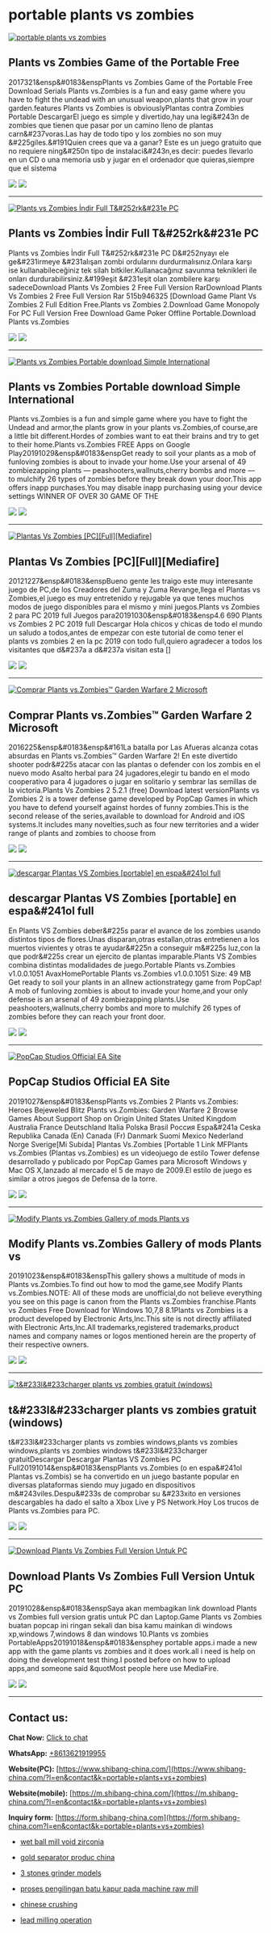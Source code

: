 # portable plants vs zombies

<a href="https://swt.shibang-china.com/?l=en&img&k=portable+plants+vs+zombies" target="_blank">![portable plants vs zombies](http://static.shibang-china.com/all-800x300/471.jpg)</a>

## Plants vs Zombies Game of the Portable Free
2017321&ensp&#0183&enspPlants vs Zombies Game of the Portable Free Download Serials Plants vs.Zombies is a fun and easy game where you have to fight the undead with an unusual weapon,plants that grow in your garden.features Plants vs Zombies is obviouslyPlantas contra Zombies Portable DescargarEl juego es simple y divertido,hay una legi&#243n de zombies que tienen que pasar por un camino lleno de plantas carn&#237voras.Las hay de todo tipo y los zombies no son muy &#225giles.&#191Quien crees que va a ganar? Este es un juego gratuito que no requiere ning&#250n tipo de instalaci&#243n,es decir: puedes llevarlo en un CD o una memoria usb y jugar en el ordenador que quieras,siempre que el sistema


<a href="https://whatsapp.shibangsoft.com/WhatsApp.php" target="_blank" title="WhatsApp">![](http://static.shibang-china.com/icon/whatsapp.png)</a> <a href="https://swt.shibang-china.com/?l=en&icon&k=portable+plants+vs+zombies" target="_blank">![](http://static.shibang-china.com/icon/chat-en.png)</a>

---

<a href="https://swt.shibang-china.com/?l=en&img&k=portable+plants+vs+zombies" target="_blank">![Plants vs Zombies İndir Full T&#252rk&#231e PC](http://static.shibang-china.com/all-800x300/662.jpg)</a>

## Plants vs Zombies İndir Full T&#252rk&#231e PC
Plants vs Zombies İndir Full T&#252rk&#231e PC D&#252nyayı ele ge&#231irmeye &#231alışan zombi ordularını durdurmalısınız.Onlara karşı ise kullanabileceğiniz tek silah bitkiler.Kullanacağınız savunma teknikleri ile onları durdurabilirsiniz.&#199eşit &#231eşit olan zombilere karşı sadeceDownload Plants Vs Zombies 2 Free Full Version RarDownload Plants Vs Zombies 2 Free Full Version Rar 515b946325 [Download Game Plant Vs Zombies 2 Full Edition Free.Plants vs Zombies 2.Download Game Monopoly For PC Full Version Free Download Game Poker Offline Portable.Download Plants vs.Zombies


<a href="https://whatsapp.shibangsoft.com/WhatsApp.php" target="_blank" title="WhatsApp">![](http://static.shibang-china.com/icon/whatsapp.png)</a> <a href="https://swt.shibang-china.com/?l=en&icon&k=portable+plants+vs+zombies" target="_blank">![](http://static.shibang-china.com/icon/chat-en.png)</a>

---

<a href="https://swt.shibang-china.com/?l=en&img&k=portable+plants+vs+zombies" target="_blank">![Plants vs Zombies Portable download Simple International](http://static.shibang-china.com/all-800x300/810.jpg)</a>

## Plants vs Zombies Portable download Simple International
Plants vs.Zombies is a fun and simple game where you have to fight the Undead and armor,the plants grow in your plants vs.Zombies,of course,are a little bit different.Hordes of zombies want to eat their brains and try to get to their home.Plants vs.Zombies FREE Apps on Google Play20191029&ensp&#0183&enspGet ready to soil your plants as a mob of funloving zombies is about to invade your home.Use your arsenal of 49 zombiezapping plants — peashooters,wallnuts,cherry bombs and more — to mulchify 26 types of zombies before they break down your door.This app offers inapp purchases.You may disable inapp purchasing using your device settings WINNER OF OVER 30 GAME OF THE


<a href="https://whatsapp.shibangsoft.com/WhatsApp.php" target="_blank" title="WhatsApp">![](http://static.shibang-china.com/icon/whatsapp.png)</a> <a href="https://swt.shibang-china.com/?l=en&icon&k=portable+plants+vs+zombies" target="_blank">![](http://static.shibang-china.com/icon/chat-en.png)</a>

---

<a href="https://swt.shibang-china.com/?l=en&img&k=portable+plants+vs+zombies" target="_blank">![Plantas Vs Zombies [PC][Full][Mediafire]](http://static.shibang-china.com/all-800x300/293.jpg)</a>

## Plantas Vs Zombies [PC][Full][Mediafire]
20121227&ensp&#0183&enspBueno gente les traigo este muy interesante juego de PC,de los Creadores del Zuma y Zuma Revange,llega el Plantas vs Zombies,el juego es muy entretenido y rejugable ya que tenes muchos modos de juego disponibles para el mismo y mini juegos.Plants vs Zombies 2 para PC 2019 full Juegos para20191030&ensp&#0183&ensp4.6 690 Plants vs Zombies 2 PC 2019 full Descargar Hola chicos y chicas de todo el mundo un saludo a todos,antes de empezar con este tutorial de como tener el plants vs zombies 2 en la pc 2019 con todo full,quiero agradecer a todos los visitantes que d&#237a a d&#237a visitan esta []


<a href="https://whatsapp.shibangsoft.com/WhatsApp.php" target="_blank" title="WhatsApp">![](http://static.shibang-china.com/icon/whatsapp.png)</a> <a href="https://swt.shibang-china.com/?l=en&icon&k=portable+plants+vs+zombies" target="_blank">![](http://static.shibang-china.com/icon/chat-en.png)</a>

---

<a href="https://swt.shibang-china.com/?l=en&img&k=portable+plants+vs+zombies" target="_blank">![Comprar Plants vs.Zombies™ Garden Warfare 2 Microsoft](http://static.shibang-china.com/all-800x300/770.jpg)</a>

## Comprar Plants vs.Zombies™ Garden Warfare 2 Microsoft
2016225&ensp&#0183&ensp&#161La batalla por Las Afueras alcanza cotas absurdas en Plants vs.Zombies™ Garden Warfare 2! En este divertido shooter podr&#225s atacar con las plantas o defender con los zombis en el nuevo modo Asalto herbal para 24 jugadores,elegir tu bando en el modo cooperativo para 4 jugadores o jugar en solitario y sembrar las semillas de la victoria.Plants Vs Zombies 2 5.2.1 (free) Download latest versionPlants vs Zombies 2 is a tower defense game developed by PopCap Games in which you have to defend yourself against hordes of funny zombies.This is the second release of the series,available to download for Android and iOS systems.It includes many novelties,such as four new territories and a wider range of plants and zombies to choose from


<a href="https://whatsapp.shibangsoft.com/WhatsApp.php" target="_blank" title="WhatsApp">![](http://static.shibang-china.com/icon/whatsapp.png)</a> <a href="https://swt.shibang-china.com/?l=en&icon&k=portable+plants+vs+zombies" target="_blank">![](http://static.shibang-china.com/icon/chat-en.png)</a>

---

<a href="https://swt.shibang-china.com/?l=en&img&k=portable+plants+vs+zombies" target="_blank">![descargar Plantas VS Zombies [portable] en espa&#241ol full](http://static.shibang-china.com/all-800x300/1078.jpg)</a>

## descargar Plantas VS Zombies [portable] en espa&#241ol full
En Plants VS Zombies deber&#225s parar el avance de los zombies usando distintos tipos de flores.Unas disparan,otras estallan,otras entretienen a los muertos vivientes y otras te ayudar&#225n a conseguir m&#225s luz,con la que podr&#225s crear un ejercito de plantas imparable.Plants VS Zombies combina distintas modalidades de juego.Portable Plants vs.Zombies v1.0.0.1051 AvaxHomePortable Plants vs.Zombies v1.0.0.1051 Size: 49 MB Get ready to soil your plants in an allnew actionstrategy game from PopCap! A mob of funloving zombies is about to invade your home,and your only defense is an arsenal of 49 zombiezapping plants.Use peashooters,wallnuts,cherry bombs and more to mulchify 26 types of zombies before they can reach your front door.


<a href="https://whatsapp.shibangsoft.com/WhatsApp.php" target="_blank" title="WhatsApp">![](http://static.shibang-china.com/icon/whatsapp.png)</a> <a href="https://swt.shibang-china.com/?l=en&icon&k=portable+plants+vs+zombies" target="_blank">![](http://static.shibang-china.com/icon/chat-en.png)</a>

---

<a href="https://swt.shibang-china.com/?l=en&img&k=portable+plants+vs+zombies" target="_blank">![PopCap Studios Official EA Site](http://static.shibang-china.com/all-800x300/1121.jpg)</a>

## PopCap Studios Official EA Site
20191027&ensp&#0183&enspPlants vs.Zombies 2 Plants vs.Zombies: Heroes Bejeweled Blitz Plants vs.Zombies: Garden Warfare 2 Browse Games About Support Shop on Origin United States United Kingdom Australia France Deutschland Italia Polska Brasil Россия Espa&#241a Ceska Republika Canada (En) Canada (Fr) Danmark Suomi Mexico Nederland Norge Sverige[Mi Subida] Plantas Vs.Zombies [Portable 1 Link MFPlants vs.Zombies (Plantas vs.Zombies) es un videojuego de estilo Tower defense desarrollado y publicado por PopCap Games para Microsoft Windows y Mac OS X,lanzado al mercado el 5 de mayo de 2009.El estilo de juego es similar a otros juegos de Defensa de la torre.


<a href="https://whatsapp.shibangsoft.com/WhatsApp.php" target="_blank" title="WhatsApp">![](http://static.shibang-china.com/icon/whatsapp.png)</a> <a href="https://swt.shibang-china.com/?l=en&icon&k=portable+plants+vs+zombies" target="_blank">![](http://static.shibang-china.com/icon/chat-en.png)</a>

---

<a href="https://swt.shibang-china.com/?l=en&img&k=portable+plants+vs+zombies" target="_blank">![Modify Plants vs.Zombies Gallery of mods Plants vs](http://static.shibang-china.com/all-800x300/857.jpg)</a>

## Modify Plants vs.Zombies Gallery of mods Plants vs
20191023&ensp&#0183&enspThis gallery shows a multitude of mods in Plants vs.Zombies.To find out how to mod the game,see Modify Plants vs.Zombies.NOTE: All of these mods are unofficial,do not believe everything you see on this page is canon from the Plants vs.Zombies franchise.Plants vs Zombies Free Download for Windows 10,7,8 8.1Plants vs Zombies is a product developed by Electronic Arts,Inc.This site is not directly affiliated with Electronic Arts,Inc.All trademarks,registered trademarks,product names and company names or logos mentioned herein are the property of their respective owners.


<a href="https://whatsapp.shibangsoft.com/WhatsApp.php" target="_blank" title="WhatsApp">![](http://static.shibang-china.com/icon/whatsapp.png)</a> <a href="https://swt.shibang-china.com/?l=en&icon&k=portable+plants+vs+zombies" target="_blank">![](http://static.shibang-china.com/icon/chat-en.png)</a>

---

<a href="https://swt.shibang-china.com/?l=en&img&k=portable+plants+vs+zombies" target="_blank">![t&#233l&#233charger plants vs zombies gratuit (windows)](http://static.shibang-china.com/all-800x300/747.jpg)</a>

## t&#233l&#233charger plants vs zombies gratuit (windows)
t&#233l&#233charger plants vs zombies windows,plants vs zombies windows,plants vs zombies windows t&#233l&#233charger gratuitDescargar Descargar Plantas VS Zombies PC Full20191014&ensp&#0183&enspPlants vs.Zombies (o en espa&#241ol Plantas vs.Zombis) se ha convertido en un juego bastante popular en diversas plataformas siendo muy jugado en dispositivos m&#243viles.Despu&#233s de comprobar su &#233xito en versiones descargables ha dado el salto a Xbox Live y PS Network.Hoy Los trucos de Plants vs.Zombies para PC.


<a href="https://whatsapp.shibangsoft.com/WhatsApp.php" target="_blank" title="WhatsApp">![](http://static.shibang-china.com/icon/whatsapp.png)</a> <a href="https://swt.shibang-china.com/?l=en&icon&k=portable+plants+vs+zombies" target="_blank">![](http://static.shibang-china.com/icon/chat-en.png)</a>

---

<a href="https://swt.shibang-china.com/?l=en&img&k=portable+plants+vs+zombies" target="_blank">![Download Plants Vs Zombies Full Version Untuk PC](http://static.shibang-china.com/all-800x300/544.jpg)</a>

## Download Plants Vs Zombies Full Version Untuk PC
20191028&ensp&#0183&enspSaya akan membagikan link download Plants vs Zombies full version gratis untuk PC dan Laptop.Game Plants vs Zombies buatan popcap ini ringan sekali dan bisa kamu mainkan di windows xp,windows 7,windows 8 dan windows 10.Plants vs zombies PortableApps20191018&ensp&#0183&ensphey portable apps.i made a new app with the game plants vs zombies and it does work.all i need is help on doing the development test thing.I posted before on how to upload apps,and someone said &quotMost people here use MediaFire.


<a href="https://whatsapp.shibangsoft.com/WhatsApp.php" target="_blank" title="WhatsApp">![](http://static.shibang-china.com/icon/whatsapp.png)</a> <a href="https://swt.shibang-china.com/?l=en&icon&k=portable+plants+vs+zombies" target="_blank">![](http://static.shibang-china.com/icon/chat-en.png)</a>

---
## Contact us:

**Chat Now:** [Click to chat](https://swt.shibang-china.com?l=en&contact&k=portable+plants+vs+zombies)

**WhatsApp:**  [+8613621919955](https://whatsapp.shibangsoft.com/WhatsApp.php)

**Website(PC):** [https://www.shibang-china.com/](https://www.shibang-china.com/?l=en&contact&k=portable+plants+vs+zombies)

**Website(mobile):** [https://m.shibang-china.com/](https://m.shibang-china.com/?l=en&contact&k=portable+plants+vs+zombies)

**Inquiry form:** [https://form.shibang-china.com](https://form.shibang-china.com?l=en&contact&k=portable+plants+vs+zombies)

* [wet ball mill void zirconia](../116/wet%20ball%20mill%20void%20zirconia.md)

* [gold separator produc china](../117/gold%20separator%20produc%20china.md)

* [3 stones grinder models](../122/3%20stones%20grinder%20models.md)

* [proses pengilingan batu kapur pada machine raw mill](../117/proses%20pengilingan%20batu%20kapur%20pada%20machine%20raw%20mill.md)

* [chinese crushing](../122/chinese%20crushing.md)

* [lead milling operation](../117/lead%20milling%20operation.md)